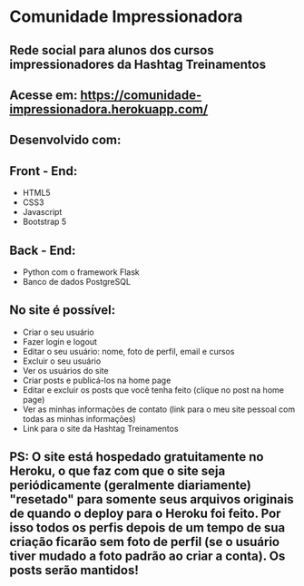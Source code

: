 # Comunidade Impressionadora
## Rede social para alunos dos cursos impressionadores da Hashtag Treinamentos

## Acesse em: https://comunidade-impressionadora.herokuapp.com/

## Desenvolvido com:
## Front - End:
- HTML5
- CSS3
- Javascript
- Bootstrap 5
## Back - End:
- Python com o framework Flask
- Banco de dados PostgreSQL

## No site é possível:
- Criar o seu usuário
- Fazer login e logout
- Editar o seu usuário: nome, foto de perfil, email e cursos
- Excluir o seu usuário
- Ver os usuários do site
- Criar posts e publicá-los na home page
- Editar e excluir os posts que você tenha feito (clique no post na home page)
- Ver as minhas informações de contato (link para o meu site pessoal com todas as minhas informações)
- Link para o site da Hashtag Treinamentos
## PS: O site está hospedado gratuitamente no Heroku, o que faz com que o site seja periódicamente (geralmente diariamente) "resetado" para somente seus arquivos originais de quando o deploy para o Heroku foi feito. Por isso todos os perfis depois de um tempo de sua criação ficarão sem foto de perfil (se o usuário tiver mudado a foto padrão ao criar a conta). Os posts serão mantidos!
